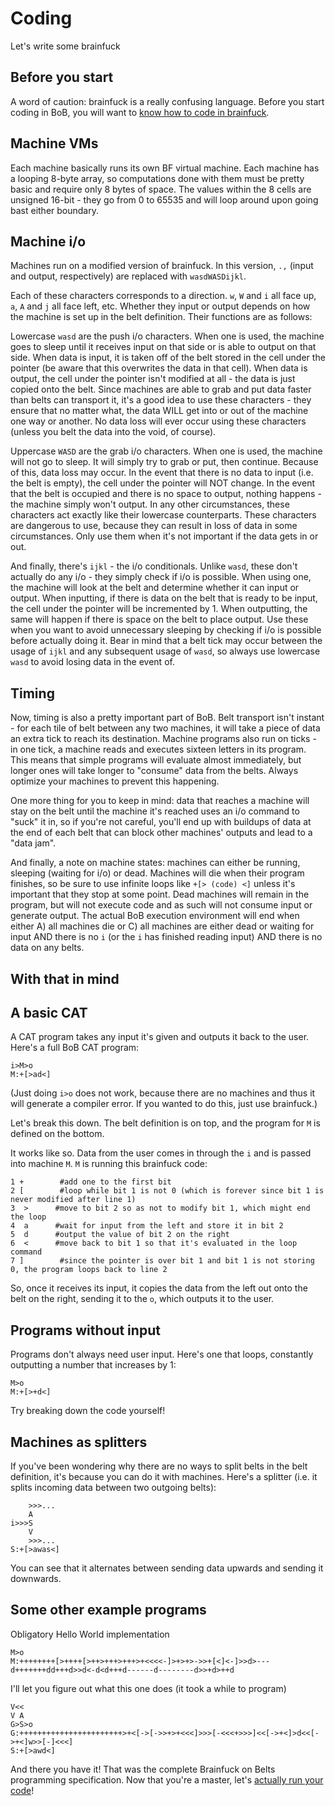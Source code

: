 # Coding
Let's write some brainfuck

## Before you start
A word of caution: brainfuck is a really confusing language. Before you start coding in BoB, you will want to [know how to code in brainfuck](https://esolangs.org/wiki/Brainfuck).

## Machine VMs
Each machine basically runs its own BF virtual machine. Each machine has a looping 8-byte array, so computations done with them must be pretty basic and require only 8 bytes of space. The values within the 8 cells are unsigned 16-bit - they go from 0 to 65535 and will loop around upon going bast either boundary.

## Machine i/o
Machines run on a modified version of brainfuck. In this version, `.,` (input and output, respectively) are replaced with `wasdWASDijkl`.

Each of these characters corresponds to a direction. `w`, `W` and `i` all face up, `a`, `A` and `j` all face left, etc. Whether they input or output depends on how the machine is set up in the belt definition. Their functions are as follows:

Lowercase `wasd` are the push i/o characters. When one is used, the machine goes to sleep until it receives input on that side or is able to output on that side. When data is input, it is taken off of the belt stored in the cell under the pointer (be aware that this overwrites the data in that cell). When data is output, the cell under the pointer isn't modified at all - the data is just copied onto the belt. Since machines are able to grab and put data faster than belts can transport it, it's a good idea to use these characters - they ensure that no matter what, the data WILL get into or out of the machine one way or another. No data loss will ever occur using these characters (unless you belt the data into the void, of course).

Uppercase `WASD` are the grab i/o characters. When one is used, the machine will not go to sleep. It will simply try to grab or put, then continue. Because of this, data loss may occur. In the event that there is no data to input (i.e. the belt is empty), the cell under the pointer will NOT change. In the event that the belt is occupied and there is no space to output, nothing happens - the machine simply won't output. In any other circumstances, these characters act exactly like their lowercase counterparts. These characters are dangerous to use, because they can result in loss of data in some circumstances. Only use them when it's not important if the data gets in or out.

And finally, there's `ijkl` - the i/o conditionals. Unlike `wasd`, these don't actually do any i/o - they simply check if i/o is possible. When using one, the machine will look at the belt and determine whether it can input or output. When inputting, if there is data on the belt that is ready to be input, the cell under the pointer will be incremented by 1. When outputting, the same will happen if there is space on the belt to place output. Use these when you want to avoid unnecessary sleeping by checking if i/o is possible before actually doing it. Bear in mind that a belt tick may occur between the usage of `ijkl` and any subsequent usage of `wasd`, so always use lowercase `wasd` to avoid losing data in the event of.

## Timing
Now, timing is also a pretty important part of BoB. Belt transport isn't instant - for each tile of belt between any two machines, it will take a piece of data an extra tick to reach its destination. Machine programs also run on ticks - in one tick, a machine reads and executes sixteen letters in its program. This means that simple programs will evaluate almost immediately, but longer ones will take longer to "consume" data from the belts. Always optimize your machines to prevent this happening.

One more thing for you to keep in mind: data that reaches a machine will stay on the belt until the machine it's reached uses an i/o command to "suck" it in, so if you're not careful, you'll end up with buildups of data at the end of each belt that can block other machines' outputs and lead to a "data jam".

And finally, a note on machine states: machines can either be running, sleeping (waiting for i/o) or dead. Machines will die when their program finishes, so be sure to use infinite loops like `+[> (code) <]` unless it's important that they stop at some point. Dead machines will remain in the program, but will not execute code and as such will not consume input or generate output. The actual BoB execution environment will end when either A) all machines die or C) all machines are either dead or waiting for input AND there is no `i` (or the `i` has finished reading input) AND there is no data on any belts.

## With that in mind

## A basic CAT
A CAT program takes any input it's given and outputs it back to the user. Here's a full BoB CAT program:
```
i>M>o
M:+[>ad<]
```
(Just doing `i>o` does not work, because there are no machines and thus it will generate a compiler error. If you wanted to do this, just use brainfuck.)

Let's break this down. The belt definition is on top, and the program for `M` is defined on the bottom.

It works like so. Data from the user comes in through the `i` and is passed into machine `M`. `M` is running this brainfuck code:
```
1 +        #add one to the first bit
2 [        #loop while bit 1 is not 0 (which is forever since bit 1 is never modified after line 1)
3  >      #move to bit 2 so as not to modify bit 1, which might end the loop
4  a      #wait for input from the left and store it in bit 2
5  d      #output the value of bit 2 on the right
6  <      #move back to bit 1 so that it's evaluated in the loop command
7 ]        #since the pointer is over bit 1 and bit 1 is not storing 0, the program loops back to line 2
```
So, once it receives its input, it copies the data from the left out onto the belt on the right, sending it to the `o`, which outputs it to the user.

## Programs without input
Programs don't always need user input. Here's one that loops, constantly outputting a number that increases by 1:
```
M>o
M:+[>+d<]
```
Try breaking down the code yourself!

## Machines as splitters
If you've been wondering why there are no ways to split belts in the belt definition, it's because you can do it with machines. Here's a splitter (i.e. it splits incoming data between two outgoing belts):
```
    >>>...
    A
i>>>S
    V
    >>>...
S:+[>awas<]
```
You can see that it alternates between sending data upwards and sending it downwards.

## Some other example programs
Obligatory Hello World implementation
```
M>o
M:++++++++[>++++[>++>+++>+++>+<<<<-]>+>+>->>+[<]<-]>>d>---d+++++++dd+++d>>d<-d<d+++d------d--------d>>+d>++d
```
I'll let you figure out what this one does (it took a while to program)
```
V<<
V A
G>S>o
G:+++++++++++++++++++++++>+<[->[->>+>+<<<]>>>[-<<<+>>>]<<[->+<]>d<<[->+<]w>>[-]<<<]
S:+[>awd<]
```

And there you have it! That was the complete Brainfuck on Belts programming specification. Now that you're a master, let's [actually run your code](https://github.com/CreatedorMade/bf-on-belts/blob/master/docs/running.md)!
